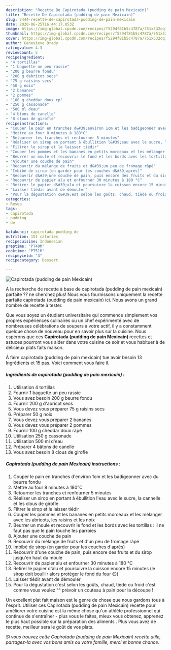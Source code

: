 ```yaml
---
description: "Recette De Capirotada (pudding de pain Mexicain)"
title: "Recette De Capirotada (pudding de pain Mexicain)"
slug: 2444-recette-de-capirotada-pudding-de-pain-mexicain
date: 2020-06-25T16:44:17.853Z
image: https://img-global.cpcdn.com/recipes/f5294f81b5c4787a/751x532cq70/capirotada-pudding-de-pain-mexicain-photo-principale-de-la-recette.jpg
thumbnail: https://img-global.cpcdn.com/recipes/f5294f81b5c4787a/751x532cq70/capirotada-pudding-de-pain-mexicain-photo-principale-de-la-recette.jpg
cover: https://img-global.cpcdn.com/recipes/f5294f81b5c4787a/751x532cq70/capirotada-pudding-de-pain-mexicain-photo-principale-de-la-recette.jpg
author: Genevieve Brady
ratingvalue: 4.3
reviewcount: 5
recipeingredient:
- "4 tortillas"
- "1 baguette un peu rassie"
- "200 g beurre fondu"
- "200 g dabricot secs"
- "75 g raisins secs"
- "50 g noix"
- "2 bananes"
- "2 pommes"
- "100 g cheddar doux rp"
- "250 g cassonade"
- "500 ml deau"
- "4 btons de canelle"
- "8 clous de girofle"
recipeinstructions:
- "Couper le pain en tranches d&#39;environ 1cm et les badigeonner avec du beurre fondu"
- "Mettre au four 8 minutes à 180°C"
- "Retourner les tranches et renfourner 5 minutes"
- "Réaliser un sirop en portant à ébullition l&#39;eau avec le sucre, la cannelle et les clous de girofle"
- "Filtrer le sirop et le laisser tiédir"
- "Couper les pommes et les bananes en petits morceaux et les mélanger avec les abricots, les raisins et les noix"
- "Beurrer un moule et recouvrir le fond et les bords avec les tortillas : il ne faut pas que le pain touche les parroies"
- "Ajouter une couche de pain"
- "Recouvrir du mélange de fruits et d&#39;un peu de fromage râpé"
- "Imbibé de sirop (en garder pour les couches d&#39;après)"
- "Recouvrir d&#39;une couche de pain, puis encore des fruits et du sirop jusqu&#39;en haut du moule"
- "Recouvrir de papier alu et enfourner 30 minutes à 180 °C"
- "Retirer le papier d&#39;alu et poursuivre la cuisson encore 15 minutes (le sirop doit bouillir alors protéger le fond du four 😉)"
- "Laisser tiédir avant de démouler"
- "Pour la dégustation c&#39;est selon les goûts, chaud, tiède ou froid c&#39;est comme vous voulez ^^ prévoir un couteau à pain pour la découpe !"
categories:
- Resep
tags:
- capirotada
- pudding
- de

katakunci: capirotada pudding de 
nutrition: 151 calories
recipecuisine: Indonesian
preptime: "PT40M"
cooktime: "PT51M"
recipeyield: "3"
recipecategory: Dessert

---
```



![Capirotada (pudding de pain Mexicain)](https://img-global.cpcdn.com/recipes/f5294f81b5c4787a/751x532cq70/capirotada-pudding-de-pain-mexicain-photo-principale-de-la-recette.jpg)

A la recherche de recette à base de capirotada (pudding de pain mexicain) parfaite ?? ne cherchez plus! Nous vous fournissons uniquement la recette parfaite capirotada (pudding de pain mexicain) ici. Nous avons un grand nombre de recette à tester.

Que vous soyez un étudiant universitaire qui commence simplement vos propres expériences culinaires ou un chef expérimenté avec de nombreuses célébrations de soupers à votre actif, il y a constamment quelque chose de nouveau pour en savoir plus sur la cuisine. Nous espérons que ces <strong> Capirotada (pudding de pain Mexicain) </strong> recettes et astuces pourront vous aider dans votre cuisine ce soir et vous habituer à de délicieux plats faits maison.

<!--inarticleads1-->

À faire capirotada (pudding de pain mexicain) tue avoir besoin 13 Ingrédients et 15 pas. Voici comment vous faire il.

##### Ingrédients de capirotada (pudding de pain mexicain) :

1. Utilisation 4 tortillas
1. Fournir 1 baguette un peu rassie
1. Vous avez besoin 200 g beurre fondu
1. Fournir 200 g d&#39;abricot secs
1. Vous devez vous préparer 75 g raisins secs
1. Préparer 50 g noix
1. Vous devez vous préparer 2 bananes
1. Vous devez vous préparer 2 pommes
1. Fournir 100 g cheddar doux râpé
1. Utilisation 250 g cassonade
1. Utilisation 500 ml d&#39;eau
1. Préparer 4 bâtons de canelle
1. Vous avez besoin 8 clous de girofle




<!--inarticleads2-->

##### Capirotada (pudding de pain Mexicain) instructions :

1. Couper le pain en tranches d&#39;environ 1cm et les badigeonner avec du beurre fondu
1. Mettre au four 8 minutes à 180°C
1. Retourner les tranches et renfourner 5 minutes
1. Réaliser un sirop en portant à ébullition l&#39;eau avec le sucre, la cannelle et les clous de girofle
1. Filtrer le sirop et le laisser tiédir
1. Couper les pommes et les bananes en petits morceaux et les mélanger avec les abricots, les raisins et les noix
1. Beurrer un moule et recouvrir le fond et les bords avec les tortillas : il ne faut pas que le pain touche les parroies
1. Ajouter une couche de pain
1. Recouvrir du mélange de fruits et d&#39;un peu de fromage râpé
1. Imbibé de sirop (en garder pour les couches d&#39;après)
1. Recouvrir d&#39;une couche de pain, puis encore des fruits et du sirop jusqu&#39;en haut du moule
1. Recouvrir de papier alu et enfourner 30 minutes à 180 °C
1. Retirer le papier d&#39;alu et poursuivre la cuisson encore 15 minutes (le sirop doit bouillir alors protéger le fond du four 😉)
1. Laisser tiédir avant de démouler
1. Pour la dégustation c&#39;est selon les goûts, chaud, tiède ou froid c&#39;est comme vous voulez ^^ prévoir un couteau à pain pour la découpe !




<!--inarticleads1-->

<p>
Un excellent plat fait maison est le genre de chose que nous gardons tous à l'esprit. Utiliser ces Capirotada (pudding de pain Mexicain) recette pour améliorer votre cuisine est la même chose qu'un athlète professionnel qui continue de s'entraîner - plus vous le faites, mieux vous obtenez, apprenez le plus haut possible sur la préparation des aliments . Plus vous avez de recette, meilleur sera le goût de vos plats.
</p>

<p>
<i>Si vous trouvez cette Capirotada (pudding de pain Mexicain) recette utile, partagez-la avec vos bons amis ou votre famille, merci et bonne chance.</i>
</p>
